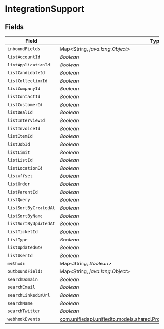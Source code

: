 # IntegrationSupport


## Fields

| Field                                                                                                                                            | Type                                                                                                                                             | Required                                                                                                                                         | Description                                                                                                                                      |
| ------------------------------------------------------------------------------------------------------------------------------------------------ | ------------------------------------------------------------------------------------------------------------------------------------------------ | ------------------------------------------------------------------------------------------------------------------------------------------------ | ------------------------------------------------------------------------------------------------------------------------------------------------ |
| `inboundFields`                                                                                                                                  | Map<String, *java.lang.Object*>                                                                                                                  | :heavy_minus_sign:                                                                                                                               | N/A                                                                                                                                              |
| `listAccountId`                                                                                                                                  | *Boolean*                                                                                                                                        | :heavy_minus_sign:                                                                                                                               | N/A                                                                                                                                              |
| `listApplicationId`                                                                                                                              | *Boolean*                                                                                                                                        | :heavy_minus_sign:                                                                                                                               | N/A                                                                                                                                              |
| `listCandidateId`                                                                                                                                | *Boolean*                                                                                                                                        | :heavy_minus_sign:                                                                                                                               | N/A                                                                                                                                              |
| `listCollectionId`                                                                                                                               | *Boolean*                                                                                                                                        | :heavy_minus_sign:                                                                                                                               | N/A                                                                                                                                              |
| `listCompanyId`                                                                                                                                  | *Boolean*                                                                                                                                        | :heavy_minus_sign:                                                                                                                               | N/A                                                                                                                                              |
| `listContactId`                                                                                                                                  | *Boolean*                                                                                                                                        | :heavy_minus_sign:                                                                                                                               | N/A                                                                                                                                              |
| `listCustomerId`                                                                                                                                 | *Boolean*                                                                                                                                        | :heavy_minus_sign:                                                                                                                               | N/A                                                                                                                                              |
| `listDealId`                                                                                                                                     | *Boolean*                                                                                                                                        | :heavy_minus_sign:                                                                                                                               | N/A                                                                                                                                              |
| `listInterviewId`                                                                                                                                | *Boolean*                                                                                                                                        | :heavy_minus_sign:                                                                                                                               | N/A                                                                                                                                              |
| `listInvoiceId`                                                                                                                                  | *Boolean*                                                                                                                                        | :heavy_minus_sign:                                                                                                                               | N/A                                                                                                                                              |
| `listItemId`                                                                                                                                     | *Boolean*                                                                                                                                        | :heavy_minus_sign:                                                                                                                               | N/A                                                                                                                                              |
| `listJobId`                                                                                                                                      | *Boolean*                                                                                                                                        | :heavy_minus_sign:                                                                                                                               | N/A                                                                                                                                              |
| `listLimit`                                                                                                                                      | *Boolean*                                                                                                                                        | :heavy_minus_sign:                                                                                                                               | N/A                                                                                                                                              |
| `listListId`                                                                                                                                     | *Boolean*                                                                                                                                        | :heavy_minus_sign:                                                                                                                               | N/A                                                                                                                                              |
| `listLocationId`                                                                                                                                 | *Boolean*                                                                                                                                        | :heavy_minus_sign:                                                                                                                               | N/A                                                                                                                                              |
| `listOffset`                                                                                                                                     | *Boolean*                                                                                                                                        | :heavy_minus_sign:                                                                                                                               | N/A                                                                                                                                              |
| `listOrder`                                                                                                                                      | *Boolean*                                                                                                                                        | :heavy_minus_sign:                                                                                                                               | N/A                                                                                                                                              |
| `listParentId`                                                                                                                                   | *Boolean*                                                                                                                                        | :heavy_minus_sign:                                                                                                                               | N/A                                                                                                                                              |
| `listQuery`                                                                                                                                      | *Boolean*                                                                                                                                        | :heavy_minus_sign:                                                                                                                               | N/A                                                                                                                                              |
| `listSortByCreatedAt`                                                                                                                            | *Boolean*                                                                                                                                        | :heavy_minus_sign:                                                                                                                               | N/A                                                                                                                                              |
| `listSortByName`                                                                                                                                 | *Boolean*                                                                                                                                        | :heavy_minus_sign:                                                                                                                               | N/A                                                                                                                                              |
| `listSortByUpdatedAt`                                                                                                                            | *Boolean*                                                                                                                                        | :heavy_minus_sign:                                                                                                                               | N/A                                                                                                                                              |
| `listTicketId`                                                                                                                                   | *Boolean*                                                                                                                                        | :heavy_minus_sign:                                                                                                                               | N/A                                                                                                                                              |
| `listType`                                                                                                                                       | *Boolean*                                                                                                                                        | :heavy_minus_sign:                                                                                                                               | N/A                                                                                                                                              |
| `listUpdatedGte`                                                                                                                                 | *Boolean*                                                                                                                                        | :heavy_minus_sign:                                                                                                                               | N/A                                                                                                                                              |
| `listUserId`                                                                                                                                     | *Boolean*                                                                                                                                        | :heavy_minus_sign:                                                                                                                               | N/A                                                                                                                                              |
| `methods`                                                                                                                                        | Map<String, *Boolean*>                                                                                                                           | :heavy_minus_sign:                                                                                                                               | N/A                                                                                                                                              |
| `outboundFields`                                                                                                                                 | Map<String, *java.lang.Object*>                                                                                                                  | :heavy_minus_sign:                                                                                                                               | N/A                                                                                                                                              |
| `searchDomain`                                                                                                                                   | *Boolean*                                                                                                                                        | :heavy_minus_sign:                                                                                                                               | N/A                                                                                                                                              |
| `searchEmail`                                                                                                                                    | *Boolean*                                                                                                                                        | :heavy_minus_sign:                                                                                                                               | N/A                                                                                                                                              |
| `searchLinkedinUrl`                                                                                                                              | *Boolean*                                                                                                                                        | :heavy_minus_sign:                                                                                                                               | N/A                                                                                                                                              |
| `searchName`                                                                                                                                     | *Boolean*                                                                                                                                        | :heavy_minus_sign:                                                                                                                               | N/A                                                                                                                                              |
| `searchTwitter`                                                                                                                                  | *Boolean*                                                                                                                                        | :heavy_minus_sign:                                                                                                                               | N/A                                                                                                                                              |
| `webhookEvents`                                                                                                                                  | [com.unifiedapi.unifiedto.models.shared.PropertyIntegrationSupportWebhookEvents](../../models/shared/PropertyIntegrationSupportWebhookEvents.md) | :heavy_minus_sign:                                                                                                                               | N/A                                                                                                                                              |